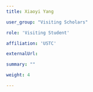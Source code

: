 ```yaml
---
title: Xiaoyi Yang

user_group: "Visiting Scholars"

role: 'Visiting Student'

affiliation: 'USTC'

externalUrl: 

summary: ""

weight: 4

---
```



